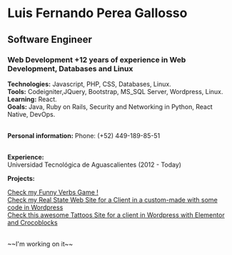 # Luis Fernando Perea Gallosso
## Software Engineer

### Web Development +12 years of experience in Web Development, Databases and Linux

__Technologies:__ Javascript, PHP, CSS, Databases, Linux. <br/>
__Tools:__ Codeigniter,JQuery, Bootstrap, MS_SQL Server, Wordpress, Linux. <br/>
__Learning:__ React. <br/> 
__Goals:__ Java, Ruby on Rails, Security and Networking in Python, React Native, DevOps. <br/>
<br/>

__Personal information:__
Phone: (+52) 449-189-85-51 <br />
<br/>

__Experience:__ <br/>
Universidad Tecnológica de Aguascalientes (2012 - Today) <br/>



__Projects:__

[Check my Funny Verbs Game !](https://roosterbear.github.io/funny-verbs/) <br/>
[Check my Real State Web Site for a Client in a custom-made with some code in Wordpress](https://www.proyecta-inmobiliaria.com/)<br/>
[Check this awesome Tattoos Site for a client in Wordpress with Elementor and Crocoblocks](https://carpiotattoos.com/) <br/>

<br/>
~~I'm working on it~~
